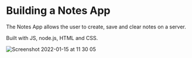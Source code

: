 # Building a Notes App

The Notes App allows the user to create, save and clear notes on a server.

Built with JS, node.js, HTML and CSS.


![Screenshot 2022-01-15 at 11 30 05](https://user-images.githubusercontent.com/90918377/149643991-90862589-f67d-420c-800f-6aa8a6953431.png)
